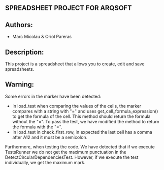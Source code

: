 ## SPREADSHEET PROJECT FOR ARQSOFT
## Authors:
- Marc Micolau & Oriol Pareras

## Description:
This project is a spreadsheet that allows you to create, edit and save spreadsheets.

## Warning:
Some errors in the marker have been detected:
- In load_test when comparing the values of the cells, the marker compares with a string with "=" and uses
get_cell_formula_expression() to get the formula of the cell. This method should return the formula without
the "=". To pass the test, we have modified the method to return the formula with the "=".
- In load_test in check_first_row, in expected the last cell has a comma after A12 and it must be a semicolon.

Furthermore, when testing the code. We have detected that if we execute TestsRunner we do not get the maximum
punctuation in the DetectCircularDependenciesTest. However, if we execute the test individually, we get the
maximum mark. 